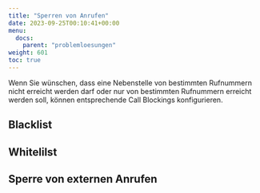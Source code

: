 ```yaml
---
title: "Sperren von Anrufen"
date: 2023-09-25T00:10:41+00:00
menu:
  docs:
    parent: "problemloesungen"
weight: 601
toc: true
---
```


Wenn Sie wünschen, dass eine Nebenstelle von bestimmten Rufnummern nicht erreicht werden darf oder nur von bestimmten Rufnummern erreicht werden soll, können entsprechende Call Blockings konfigurieren.


## Blacklist


## Whitelilst


## Sperre von externen Anrufen

